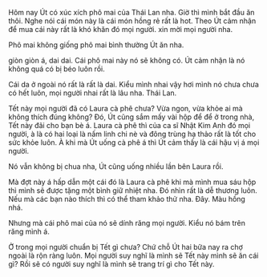 Hôm nay Út có xúc xích phô mai của Thái Lan nha. Giờ thì mình bắt đầu ăn thôi. Nghe nói cái món này là cái món hồng rẻ rất là hot. Theo Út cảm nhận để mua cái này rất là khó khăn đó mọi người. xin mời mọi người nha. 

Phô mai không giống phô mai bình thường Út ăn nha. 

giòn giòn á, dai dai. Cái phô mai này nó sẽ không có. Út cảm nhận là nó không quá có bị béo luôn rồi. 

Cái da ở ngoài nó rất là rất là dai. Kiểu mình nhai vậy hơi mình nó chưa chưa có hết luôn, mọi người nhai rất là lâu nha. Thái Lan. 

Tết này mọi người đã có Laura cà phê chưa? Vừa ngon, vừa khỏe ai mà không thích đúng không? Đó, Út cũng sắm mấy vài hộp để để ở trong nhà, Tết này đãi cho bạn bè á. Laura cà phê thì của ca sĩ Nhật Kim Anh đó mọi người, à là có hai loại là nấm linh chi nè và đông trùng hạ thảo rất là tốt cho sức khỏe luôn. À khi mà Út uống cà phê á thì Út cảm thấy là cái hậu vị á mọi người. 

Nó vẫn không bị chua nha, Út cũng uống nhiều lần bên Laura rồi. 

Mà đợt này á hấp dẫn một cái đó là Laura cà phê khi mà mình mua sáu hộp thì mình sẽ được tặng một bình giữ nhiệt nha. Đó nhìn rất là dễ thương luôn. Nếu mà các bạn nào thích thì có thể tham khảo thử nha. Đây. Màu hồng nhá. 

Nhưng mà cái phô mai của nó sẽ dính răng mọi người. Kiểu nó bám trên răng mình á. 

Ở trong mọi người chuẩn bị Tết gì chưa? Chứ chỗ Út hai bữa nay ra chợ ngoài là rộn ràng luôn. Mọi người suy nghĩ là mình sẽ Tết này mình sẽ ăn cái gì? Rồi sẽ có người suy nghĩ là mình sẽ trang trí gì cho Tết này.